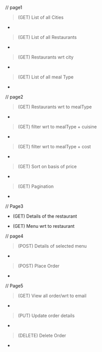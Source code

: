 // page1

> (GET) List of all Cities
* 

> (GET) List of all Restaurants
* 

> (GET) Restaurants wrt city
* 

> (GET) List of all meal Type
* 

// page2
> (GET) Restaurants wrt to mealType
* 

> (GET) filter wrt to mealType + cuisine
* 

> (GET) filter wrt to mealType + cost
* 

> (GET) Sort on basis of price
* 

> (GET) Pagination
* 


// Page3
* (GET) Details of the restaurant
>

* (GET) Menu wrt to restaurant
> 

// page4
> (POST) Details of selected menu
* 

> (POST) Place Order
* 

// Page5
> (GET) View all order/wrt to email
* 

> (PUT) Update order details
* 

> (DELETE) Delete Order
* 
